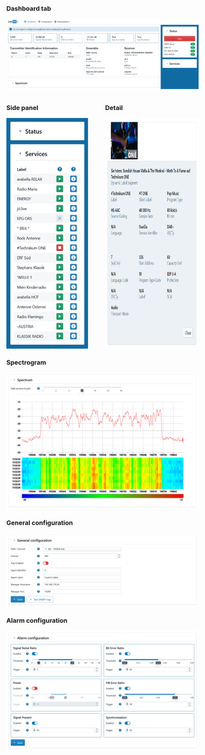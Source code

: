 ### Dashboard tab
![Printscreen of the dashboard tab](https://github.com/SvajkaJ/SvajkaJ/blob/main/img/dabing/frontend_dashboard_on.png "Printscreen of the dashboard tab")

<div style="display: grid; grid-template-columns: 1fr 1fr; column-gap: 1em;">
    <div>
        <h3>Side panel</h3>
        <img alt="Printscreen of the side panel" src="https://github.com/SvajkaJ/SvajkaJ/blob/main/img/dabing/frontend_side_panel.png" height="604">
    </div>
    <div>
        <h3>Detail</h3>
        <img alt="Detail of a particular service" src="https://github.com/SvajkaJ/SvajkaJ/blob/main/img/dabing/frontend_service_detail.png" height="604">
    </div>
</div>

### Spectrogram
![Printscreen of the spectrogram section](https://github.com/SvajkaJ/SvajkaJ/blob/main/img/dabing/frontend_spectrogram.png "Printscreen of the spectrogram section")

### General configuration
![Printscreen of the general configuration section](https://github.com/SvajkaJ/SvajkaJ/blob/main/img/dabing/frontend_general_configuration.png "Printscreen of the general configuration section")

### Alarm configuration
![Printscreen of the alarm configuration section](https://github.com/SvajkaJ/SvajkaJ/blob/main/img/dabing/frontend_alarm_configuration.png "Printscreen of the alarm configuration section")
